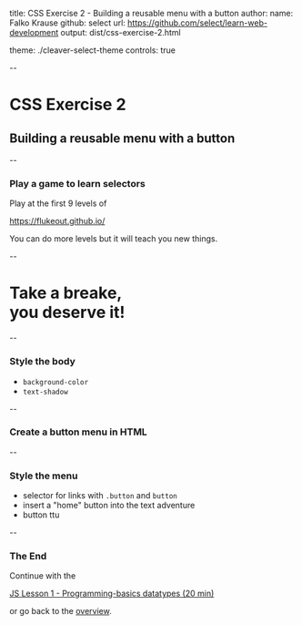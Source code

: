 title: CSS Exercise 2 - Building a reusable menu with a button
author:
  name: Falko Krause
  github: select
  url: https://github.com/select/learn-web-development
output: dist/css-exercise-2.html
<!-- theme: ./revealjs-theme -->
theme: ./cleaver-select-theme
controls: true

--
# CSS Exercise 2
## Building a reusable menu with a button

--
### Play a game to learn selectors
Play at the first 9 levels of

https://flukeout.github.io/

You can do more levels but it will teach you new things.

--
# Take a breake, <br>you deserve it!

--
### Style the body

- `background-color`
- `text-shadow`

--
### Create a button menu in HTML

--
### Style the menu
- selector for links with `.button` and `button`
- insert a "home" button into the text adventure
- button ttu

--
### The End
Continue with the

<a href="js-lesson-1.html">JS Lesson 1 - Programming-basics datatypes (20 min)</a>

or go back to the <a href="https://github.com/select/learn-web-development">overview</a>.
